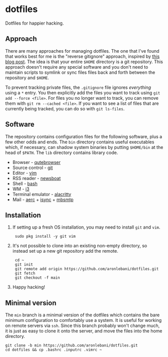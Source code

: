 # dotfiles

Dotfiles for happier hacking.

## Approach

There are many approaches for managing dotfiles. The one that I've found that
works best for me is the "reverse gitignore" approach, inspired by [this blog
post](https://drewdevault.com/2019/12/30/dotfiles.html). The idea is that your
entire `$HOME` directory is a git repository. This approach doesn't require any
special software and you don't need to maintain scripts to symlink or sync
files files back and forth between the repository and `$HOME`.

To prevent tracking private files, the `.gitignore` file ignores _everything_
using a `*` entry. You then explicitly add the files you want to track using
`git add --force <file>`. For files you no longer want to track, you can remove
them with `git rm --cached <file>`. If you want to see a list of files that are
currently being tracked, you can do so with `git ls-files`.

## Software

The repository contains configuration files for the following software, plus a
few other odds and ends. The `bin` directory contains useful executables which,
if necessary, can shadow system binaries by putting `$HOME/bin` at the head of
`$PATH`. The `lib` directory contains library code.

* Browser - [qutebrowser](https://qutebrowser.org/)
* Source control - [git](https://git-scm.com/)
* Editor - [vim](https://www.vim.org/)
* RSS reader - [newsboat](https://newsboat.org/)
* Shell - [bash](https://www.gnu.org/software/bash/)
* WM - [i3](https://i3wm.org/)
* Terminal emulator - [alacritty](https://alacritty.org/)
* Mail - [aerc](https://aerc-mail.org/) + [isync](https://isync.sourceforge.io/) + [mbsmtp](https://marlam.de/msmtp/)

## Installation

1. If setting up a fresh OS installation, you may need to install `git` and
   `vim`.

        sudo pkg install -y git vim

2. It's not possible to clone into an existing non-empty directory, so instead
   set up a new git repository add the remote.

        cd ~
        git init
        git remote add origin https://github.com/aronlebani/dotfiles.git
        git fetch
        git checkout -f main

3. Happy hacking!

## Minimal version

The `min` branch is a minimal version of the dotfiles which contains the bare
minimum configuration to comfortably use a system. It is useful for working on
remote servers via `ssh`. Since this branch probably won't change much, it is
just as easy to clone it onto the server, and move the files into the home
directory.

    git clone -b min https://github.com/aronlebani/dotfiles.git
    cd dotfiles && cp .bashrc .inputrc .vimrc ~
